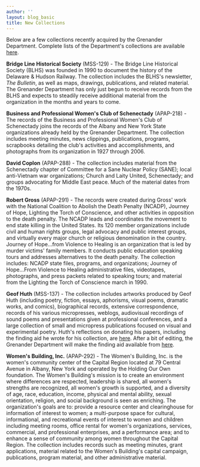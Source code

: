 ```yaml
---
author: ''
layout: blog_basic
title: New Collections
---
```

<div class="entry-body">
<p>Below are a few collections recently acquired by the Grenander Department. Complete lists of the Department's collections are available <a href="{{ site.url }}/collections">here</a>.</p>
<p><strong>Bridge Line Historical Society</strong> (MSS-129) - The Bridge Line Historical Society (BLHS) was founded in 1990 to document the history of the Delaware &amp; Hudson Railway. The collection includes the BLHS's newsletter, <em>The Bulletin</em>, as well as maps, drawings, publications, and related material. The Grenander Department has only just begun to receive records from the BLHS and expects to steadily receive additional material from the organization in the months and years to come.</p>
<p><strong>Business and Professional Women's Club of Schenectady</strong> (APAP-218) - The records of the Business and Professional Women's Club of Schenectady joins the records of the Albany and New York State organizations already held by the Grenander Department. The collection includes meeting minutes, news clippings, publications, programs, scrapbooks detailing the club's activities and accomplishments, and photographs from its organization in 1927 through 2006. </p>
<p><strong>David Coplon</strong> (APAP-288) - The collection includes material from the Schenectady chapter of Committee for a Sane Nuclear Policy (SANE); local anti-Vietnam war organizations; Church and Laity United, Schenectady; and groups advocating for Middle East peace. Much of the material dates from the 1970s.</p>
<p><strong>Robert Gross</strong> (APAP-291) - The records were created during Gross' work with the National Coalition to Abolish the Death Penalty (NCADP), Journey of Hope, Lighting the Torch of Conscience, and other activities in opposition to the death penalty. The NCADP leads and coordinates the movement to end state killing in the United States. Its 120 member organizations include civil and human rights groups, legal advocacy and public interest groups, and virtually every major church or religious denomination in the country. Journey of Hope...from Violence to Healing is an organization that is led by murder victims' family members. It conducts public education speaking tours and addresses alternatives to the death penalty. The collection includes: NCADP state files, programs, and organizations; Journey of Hope...From Violence to Healing administrative files, videotapes, photographs, and press packets related to speaking tours; and material from the Lighting the Torch of Conscience march in 1990.</p>
<p><strong>Geof Huth</strong> (MSS-137) - The collection includes artworks produced by Geof Huth (including poetry, fiction, essays, aphorisms, visual poems, dramatic works, and comics), biographical records, extensive correspondence, records of his various micropresses, weblogs, audiovisual recordings of sound poems and presentations given at professional conferences, and a large collection of small and micropress publications focused on visual and experimental poetry. Huth's reflections on donating his papers, including the finding aid he wrote for his collection, are <a href="http://dbqp.blogspot.com/2006/12/mss-137-paper-and-other-papers.html">here</a>. After a bit of editing, the Grenander Department will make the finding aid available from <a href="https://archives.albany.edu/description/catalog/mss137">here</a>.</p>
<p><strong>Women's Building, Inc.</strong> (APAP-292) - The Women's Building, Inc. is the women's community center of the Capital Region located at 79 Central Avenue in Albany, New York and operated by the Holding Our Own foundation. The Women's Building's mission is to create an environment where differences are respected, leadership is shared, all women's strengths are recognized, all women's growth is supported, and a diversity of age, race, education, income, physical and mental ability, sexual orientation, religion, and social background is seen as enriching. The organization's goals are to: provide a resource center and clearinghouse for information of interest to women; a multi-purpose space for cultural, informational, and recreational events of interest to women and children including meeting rooms, office rental for women's organizations, services, commercial, and professional enterprises, and a performance area; and to enhance a sense of community among women throughout the Capital Region. The collection includes records such as meeting minutes, grant applications, material related to the Women's Building's capital campaign, publications, program material, and other administrative material.</p>
</div>